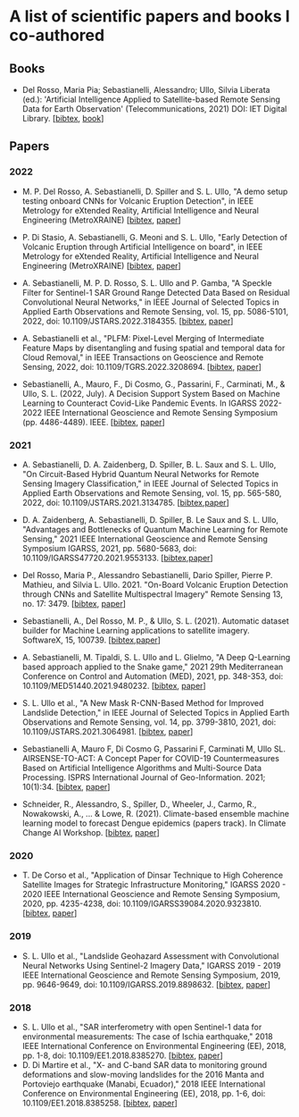 # A list of scientific papers and books I co-authored

## Books
- Del Rosso, Maria Pia; Sebastianelli, Alessandro; Ullo, Silvia Liberata (ed.): 'Artificial Intelligence Applied to Satellite-based Remote Sensing Data for Earth Observation' (Telecommunications, 2021) DOI: 
IET Digital Library. [[bibtex](bibtex/pbte098e.bib), [book](https://digital-library.theiet.org/content/books/te/pbte098e)]

## Papers
### 2022

- M. P. Del Rosso, A. Sebastianelli, D. Spiller and S. L. Ullo, "A demo setup testing onboard CNNs for Volcanic Eruption  Detection", in IEEE Metrology for eXtended Reality, Artificial Intelligence and Neural Engineering (MetroXRAINE) [[bibtex](), [paper]()]

- P. Di Stasio, A. Sebastianelli, G. Meoni and S. L. Ullo, "Early Detection of Volcanic Eruption through Artificial Intelligence on board", in IEEE Metrology for eXtended Reality, Artificial Intelligence and Neural Engineering (MetroXRAINE) [[bibtex](), [paper]()]

- A. Sebastianelli, M. P. D. Rosso, S. L. Ullo and P. Gamba, "A Speckle Filter for Sentinel-1 SAR Ground Range Detected Data Based on Residual Convolutional Neural Networks," in IEEE Journal of Selected Topics in Applied Earth Observations and Remote Sensing, vol. 15, pp. 5086-5101, 2022, doi: 10.1109/JSTARS.2022.3184355. [[bibtex](bibtex/9800702.bib), [paper](https://ieeexplore.ieee.org/abstract/document/9800702)]

- A. Sebastianelli et al., "PLFM: Pixel-Level Merging of Intermediate Feature Maps by disentangling and fusing spatial and temporal data for Cloud Removal," in IEEE Transactions on Geoscience and Remote Sensing, 2022, doi: 10.1109/TGRS.2022.3208694. [[bibtex](bibtex/9899477.bib), [paper](https://ieeexplore.ieee.org/document/9899477)]

- Sebastianelli, A., Mauro, F., Di Cosmo, G., Passarini, F., Carminati, M., & Ullo, S. L. (2022, July). A Decision Support System Based on Machine Learning to Counteract Covid-Like Pandemic Events. In IGARSS 2022-2022 IEEE International Geoscience and Remote Sensing Symposium (pp. 4486-4489). IEEE. [[bibtex](bibtex/9883847.bib), [paper](https://ieeexplore.ieee.org/abstract/document/9883847)]


### 2021

- A. Sebastianelli, D. A. Zaidenberg, D. Spiller, B. L. Saux and S. L. Ullo, "On Circuit-Based Hybrid Quantum Neural Networks for Remote Sensing Imagery Classification," in IEEE Journal of Selected Topics in Applied Earth Observations and Remote Sensing, vol. 15, pp. 565-580, 2022, doi: 10.1109/JSTARS.2021.3134785. [[bibtex](bibtex/9647979.bib),[paper](https://ieeexplore.ieee.org/abstract/document/9647979)]

- D. A. Zaidenberg, A. Sebastianelli, D. Spiller, B. Le Saux and S. L. Ullo, "Advantages and Bottlenecks of Quantum Machine Learning for Remote Sensing," 2021 IEEE International Geoscience and Remote Sensing Symposium IGARSS, 2021, pp. 5680-5683, doi: 10.1109/IGARSS47720.2021.9553133. [[bibtex](bibtex/9553133.bib),[paper](https://ieeexplore.ieee.org/abstract/document/9553133)]

- Del Rosso, Maria P., Alessandro Sebastianelli, Dario Spiller, Pierre P. Mathieu, and Silvia L. Ullo. 2021. "On-Board Volcanic Eruption Detection through CNNs and Satellite Multispectral Imagery" Remote Sensing 13, no. 17: 3479. [[bibtex](bibtex/rs13173479.bib), [paper](https://www.mdpi.com/2072-4292/13/17/3479#cite)]

- Sebastianelli, A., Del Rosso, M. P., & Ullo, S. L. (2021). Automatic dataset builder for Machine Learning applications to satellite imagery. SoftwareX, 15, 100739. [[bibtex](bibtex/S2352711021000728.bib),[paper](https://www.sciencedirect.com/science/article/pii/S2352711021000728)]

- A. Sebastianelli, M. Tipaldi, S. L. Ullo and L. Glielmo, "A Deep Q-Learning based approach applied to the Snake game," 2021 29th Mediterranean Conference on Control and Automation (MED), 2021, pp. 348-353, doi: 10.1109/MED51440.2021.9480232. [[bibtex](bibtex/9480232.bib), [paper](https://ieeexplore.ieee.org/abstract/document/9480232)]

- S. L. Ullo et al., "A New Mask R-CNN-Based Method for Improved Landslide Detection," in IEEE Journal of Selected Topics in Applied Earth Observations and Remote Sensing, vol. 14, pp. 3799-3810, 2021, doi: 10.1109/JSTARS.2021.3064981. [[bibtex](bibtex/9373966.bib), [paper](https://ieeexplore.ieee.org/abstract/document/9373966)]

- Sebastianelli A, Mauro F, Di Cosmo G, Passarini F, Carminati M, Ullo SL. AIRSENSE-TO-ACT: A Concept Paper for COVID-19 Countermeasures Based on Artificial Intelligence Algorithms and Multi-Source Data Processing. ISPRS International Journal of Geo-Information. 2021; 10(1):34. [[bibtex](bibtex/ijgi10010034.bib), [paper](https://www.mdpi.com/2220-9964/10/1/34#cite)]

- Schneider, R., Alessandro, S., Spiller, D., Wheeler, J., Carmo, R., Nowakowski, A., ... & Lowe, R. (2021). Climate-based ensemble machine learning model to forecast Dengue epidemics (papers track). In Climate Change AI Workshop. [[bibtex](bibtex/schneiderclimate.bib), [paper](https://scholar.google.com/scholar?oi=bibs&cluster=7400128840829821794&btnI=1&hl=it)]

### 2020

- T. De Corso et al., "Application of Dinsar Technique to High Coherence Satellite Images for Strategic Infrastructure Monitoring," IGARSS 2020 - 2020 IEEE International Geoscience and Remote Sensing Symposium, 2020, pp. 4235-4238, doi: 10.1109/IGARSS39084.2020.9323810. [[bibtex](bibtex/9323810.bib), [paper](https://ieeexplore.ieee.org/abstract/document/9323810)]

### 2019

- S. L. Ullo et al., "Landslide Geohazard Assessment with Convolutional Neural Networks Using Sentinel-2 Imagery Data," IGARSS 2019 - 2019 IEEE International Geoscience and Remote Sensing Symposium, 2019, pp. 9646-9649, doi: 10.1109/IGARSS.2019.8898632. [[bibtex](bibtex/8898632.bib), [paper](https://ieeexplore.ieee.org/abstract/document/8898632)]

### 2018

- S. L. Ullo et al., "SAR interferometry with open Sentinel-1 data for environmental measurements: The case of Ischia earthquake," 2018 IEEE International Conference on Environmental Engineering (EE), 2018, pp. 1-8, doi: 10.1109/EE1.2018.8385270. [[bibtex](bibtex/8385270.bib), [paper](https://ieeexplore.ieee.org/abstract/document/8385270)]
- D. Di Martire et al., "X- and C-band SAR data to monitoring ground deformations and slow-moving landslides for the 2016 Manta and Portoviejo earthquake (Manabi, Ecuador)," 2018 IEEE International Conference on Environmental Engineering (EE), 2018, pp. 1-6, doi: 10.1109/EE1.2018.8385258. [[bibtex](bibtex/8385258.bib), [paper](https://ieeexplore.ieee.org/abstract/document/8385270)]
